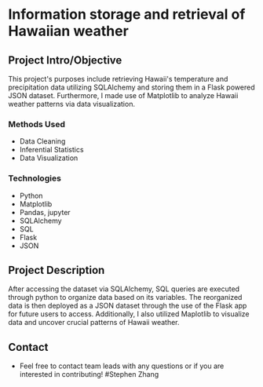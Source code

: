 # Information storage and retrieval of Hawaiian weather

## Project Intro/Objective
This project's purposes include retrieving Hawaii's temperature and precipitation data utilizing SQLAlchemy and storing them in a Flask powered JSON dataset. Furthermore, I made use of Matplotlib to analyze Hawaii weather patterns via data visualization.



### Methods Used
* Data Cleaning
* Inferential Statistics
* Data Visualization


### Technologies
* Python
* Matplotlib
* Pandas, jupyter
* SQLAlchemy
* SQL
* Flask
* JSON


## Project Description
After accessing the dataset via SQLAlchemy, SQL queries are executed through python to organize data based on its variables. The reorganized data is then deployed as a JSON dataset through the use of the Flask app for future users to access. Additionally, I also utilized Maplotlib to visualize data and uncover crucial patterns of Hawaii weather.

## Contact
* Feel free to contact team leads with any questions or if you are interested in contributing!
#Stephen Zhang
